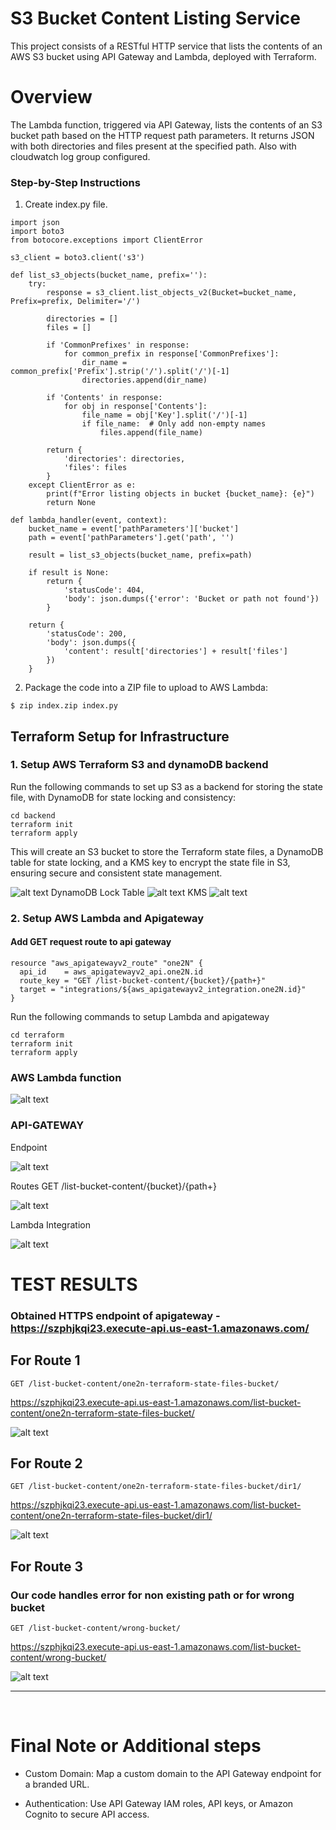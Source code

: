 # S3 Bucket Content Listing Service

This project consists of a RESTful HTTP service that lists the contents of an AWS S3 bucket using API Gateway and Lambda, deployed with Terraform.

# Overview
The Lambda function, triggered via API Gateway, lists the contents of an S3 bucket path based on the HTTP request path parameters. It returns JSON with both directories and files present at the specified path. Also with cloudwatch log group configured.

### Step-by-Step Instructions
1. Create index.py file.

```
import json
import boto3
from botocore.exceptions import ClientError

s3_client = boto3.client('s3')

def list_s3_objects(bucket_name, prefix=''):
    try:
        response = s3_client.list_objects_v2(Bucket=bucket_name, Prefix=prefix, Delimiter='/')
        
        directories = []
        files = []

        if 'CommonPrefixes' in response:
            for common_prefix in response['CommonPrefixes']:
                dir_name = common_prefix['Prefix'].strip('/').split('/')[-1]
                directories.append(dir_name)

        if 'Contents' in response:
            for obj in response['Contents']:
                file_name = obj['Key'].split('/')[-1]
                if file_name:  # Only add non-empty names
                    files.append(file_name)
        
        return {
            'directories': directories,
            'files': files
        }
    except ClientError as e:
        print(f"Error listing objects in bucket {bucket_name}: {e}")
        return None

def lambda_handler(event, context):
    bucket_name = event['pathParameters']['bucket']
    path = event['pathParameters'].get('path', '')

    result = list_s3_objects(bucket_name, prefix=path)

    if result is None:
        return {
            'statusCode': 404,
            'body': json.dumps({'error': 'Bucket or path not found'})
        }
    
    return {
        'statusCode': 200,
        'body': json.dumps({
            'content': result['directories'] + result['files']
        })
    }

```

2. Package the code into a ZIP file to upload to AWS Lambda:
 ```
 $ zip index.zip index.py
 ```

## Terraform Setup for Infrastructure

### 1.  Setup AWS Terraform S3 and dynamoDB backend

Run the following commands to set up S3 as a backend for storing the state file, with DynamoDB for state locking and consistency:

```
cd backend
terraform init
terraform apply
```

This will create an S3 bucket to store the Terraform state files, a DynamoDB table for state locking, and a KMS key to encrypt the state file in S3, ensuring secure and consistent state management.

![alt text](image.png)
DynamoDB Lock Table
![alt text](image-1.png)
KMS
![alt text](image-2.png)

### 2. Setup AWS Lambda and Apigateway 

#### Add GET request route to api gateway
```
resource "aws_apigatewayv2_route" "one2N" {
  api_id    = aws_apigatewayv2_api.one2N.id
  route_key = "GET /list-bucket-content/{bucket}/{path+}"
  target = "integrations/${aws_apigatewayv2_integration.one2N.id}"
}
```

Run the following commands to setup Lambda and apigateway

```
cd terraform
terraform init
terraform apply
```

### AWS Lambda function

![alt text](image-3.png)

### API-GATEWAY
Endpoint

![alt text](image-6.png)

Routes GET /list-bucket-content/{bucket}/{path+}

![alt text](image-4.png)

Lambda Integration

![alt text](image-5.png)


# TEST RESULTS
### Obtained HTTPS endpoint of apigateway - https://szphjkqi23.execute-api.us-east-1.amazonaws.com/
## For Route 1
```
GET /list-bucket-content/one2n-terraform-state-files-bucket/
```
https://szphjkqi23.execute-api.us-east-1.amazonaws.com/list-bucket-content/one2n-terraform-state-files-bucket/

![alt text](image-7.png)


## For Route 2
```
GET /list-bucket-content/one2n-terraform-state-files-bucket/dir1/
```
https://szphjkqi23.execute-api.us-east-1.amazonaws.com/list-bucket-content/one2n-terraform-state-files-bucket/dir1/

![alt text](image-8.png)


## For Route 3
### Our code handles error for non existing path or for wrong bucket

```
GET /list-bucket-content/wrong-bucket/
```
https://szphjkqi23.execute-api.us-east-1.amazonaws.com/list-bucket-content/wrong-bucket/

![alt text](image-9.png)


---

<br>

# Final Note or Additional steps


* Custom Domain: Map a custom domain to the API Gateway endpoint for a branded URL.

* Authentication: Use API Gateway IAM roles, API keys, or Amazon Cognito to secure API access.
